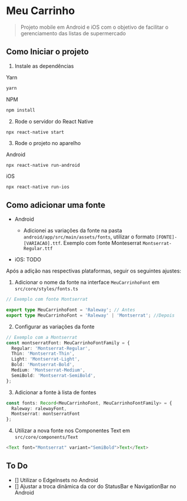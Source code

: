 # Meu Carrinho

> Projeto mobile em Android e iOS com o objetivo de facilitar o gerenciamento das listas de supermercado

## Como Iniciar o projeto

1. Instale as dependências

Yarn
```bash
yarn
```

NPM
```bash
npm install
```

2. Rode o servidor do React Native
```bash
npx react-native start
```

3. Rode o projeto no aparelho

Android
```
npx react-native run-android
```

iOS
```
npx react-native run-ios
```

## Como adicionar uma fonte
- Android
  - Adicionei as variações da fonte na pasta `android/app/src/main/assets/fonts`, utilizar o formato `[FONTE]-[VARIACAO].ttf`. Exemplo com fonte Monteserrat `Montserrat-Regular.ttf`

- iOS: TODO

Após a adição nas respectivas plataformas, seguir os seguintes ajustes:
1. Adicionar o nome da fonte na interface `MeuCarrinhoFont` em `src/core/styles/fonts.ts`
```typescript
// Exemplo com fonte Montserrat

export type MeuCarrinhoFont = 'Raleway'; // Antes
export type MeuCarrinhoFont = 'Raleway' | 'Montserrat'; //Depois
```
2. Configurar as variações da fonte
```typescript
// Exemplo com a Montserrat
const montserratFont: MeuCarrinhoFontFamily = {
  Regular: 'Montserrat-Regular',
  Thin: 'Montserrat-Thin',
  Light: 'Montserrat-Light',
  Bold: 'Montserrat-Bold',
  Medium: 'Montserrat-Medium',
  SemiBold: 'Montserrat-SemiBold',
};
```

3. Adicionar a fonte à lista de fontes
```typescript
const fonts: Record<MeuCarrinhoFont, MeuCarrinhoFontFamily> = {
  Raleway: ralewayFont,
  Montserrat: montserratFont
};
```

4. Utilizar a nova fonte nos Componentes Text em `src/core/components/Text`
```javascript
<Text font="Montserrat" variant="SemiBold">Text</Text>
```

## To Do
- [] Utilizar o EdgeInsets no Android
- [] Ajustar a troca dinâmica da cor do StatusBar e NavigationBar no Android